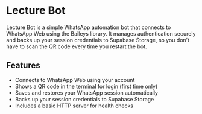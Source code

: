 # Lecture Bot

Lecture Bot is a simple WhatsApp automation bot that connects to WhatsApp Web using the Baileys library. It manages authentication securely and backs up your session credentials to Supabase Storage, so you don’t have to scan the QR code every time you restart the bot.

## Features

- Connects to WhatsApp Web using your account
- Shows a QR code in the terminal for login (first time only)
- Saves and restores your WhatsApp session automatically
- Backs up your session credentials to Supabase Storage
- Includes a basic HTTP server for health checks

